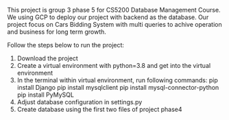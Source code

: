 This project is group 3 phase 5 for CS5200 Database Management Course. We using GCP to deploy our project with backend as the database. Our project focus on Cars Bidding System with multi queries to achive operation and business for long term growth. 

Follow the steps below to run the project:
1. Download the project
2. Create a virtual environment with python=3.8 and get into the virtual environment
3. In the terminal within virtual environment, run following commands:
    pip install Django
    pip install mysqlclient
    pip install mysql-connector-python
    pip install PyMySQL
4. Adjust database configuration in settings.py
5. Create database using the first two files of project phase4
